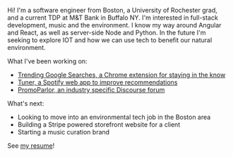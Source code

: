 Hi! I'm a software engineer from Boston, a University of Rochester grad, and a current TDP at M&T Bank in Buffalo NY. I'm interested in full-stack development, music and the environment. I know my way around Angular and React, as well as server-side Node and Python. In the future I'm seeking to explore IOT and how we can use tech to benefit our natural environment.

What I've been working on:
- [Trending Google Searches, a Chrome extension for staying in the know](https://tommygeiger.com/trending-google-searches)
- [Tuner, a Spotify web app to improve recommendations](https://tommygeiger.com/tuner)
- [PromoParlor, an industry specific Discourse forum](https://promoparlor.com)

What's next:
- Looking to move into an environmental tech job in the Boston area
- Building a Stripe powered storefront website for a client
- Starting a music curation brand

See [my resume](https://tommygeiger.com/resume.pdf)!
